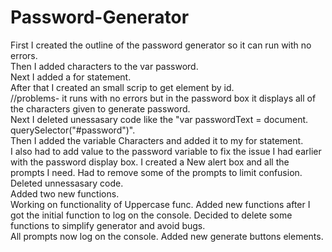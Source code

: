 # Password-Generator
First I created the outline of the password generator so it can run with no errors.  
Then I added characters to the var password.  
Next I added a for statement.  
After that I created an small scrip to get element by id.  
//problems- it runs with no errors but in the password box it displays all of the characters given to generate password.  
Next I deleted unessasary code like the "var passwordText = document.  querySelector("#password")".   
Then I added the variable Characters and added it to my for statement.  
I also had to add value to the password variable to fix the issue I had earlier with the password display box.
I created a New alert box and all the prompts I need.
Had to remove some of the prompts to limit confusion.  
Deleted unnessasary code.  
Added two new functions.   
Working on functionality of Uppercase func.
Added new functions after I got the initial function to log on the console.
Decided to delete some functions to simplify generator and avoid bugs.  
All prompts now log on the console.
Added new generate buttons elements.  


